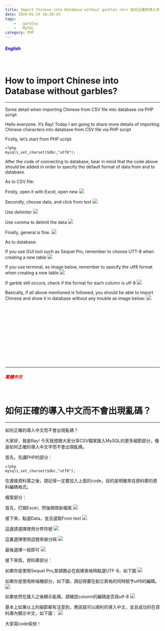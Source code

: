 ```yaml
---
title: Import Chinese into Database without garbles <hr> 如何正確的導入中文而不會出現亂碼？
date: 2019-01-25 16:30:33
tags:
    -   garbles
    -   MySQL
category: PHP
---
```


##### <span style="color:blue">English</span>
<br>

How to import Chinese into Database without garbles?
==
<hr>

Some detail when importing Chinese from CSV file into database via PHP script

Hello everyone. It’s Ray!
Today I am going to share more details of importing Chinese characters into database from CSV file via PHP script

Firstly, let’s start from PHP script
~~~
<?php
mysqli_set_charset($dbc,"utf8");
~~~

After the code of connecting to database, bear in mind that the code above should be added in order to specify the default format of data from and to database.

As to CSV file:

Firstly, open it with Excel, open new
![](https://i.imgur.com/uzQZ9lQ.jpg)


Secondly, choose data, and click from text
![](https://i.imgur.com/046KNLb.jpg)


Use delimiter
![](https://i.imgur.com/RKj8vx9.jpg)


Use comma to delimit the data
![](https://i.imgur.com/fZwJ39S.jpg)


Finally, general is fine.
![](https://i.imgur.com/8u5DLDO.jpg)


As to database:

If you use GUI tool such as Sequel Pro, remember to choose UTT-8 when creating a new table
![](https://i.imgur.com/OFBttt3.jpg)



If you use terminal, as image below, remember to specify the utf8 format when creating a new table
![](https://i.imgur.com/Cjqw44Z.jpg)



If garble still occurs, check if the format for each column is utf-8
![](https://i.imgur.com/N42PZIe.jpg)


Basically, if all above mentioned is followed, you should be able to import Chinese and show it in database without any trouble as image below:
![](https://i.imgur.com/TB8l7Yx.jpg)

<br>
<br>
<br>
<br>
<br>
<br>
<br>
<br>
<br>
<br>
<br>
<hr>



##### <span style="color:red">繁體中文</span>
<br>

如何正確的導入中文而不會出現亂碼？
==
<hr>

如何正確的導入中文而不會出現亂碼？

大家好，我是Ray!
今天我想跟大家分享CSV檔案匯入MySQL的更多細節部分，像是如何正確的導入中文字而不會出現亂碼。

首先，先講PHP的部分：
~~~
<?php
mysqli_set_charset($dbc,"utf8");
~~~

在連接資料庫之後，請記得一定要加入上面的code，目的是明確來往資料庫的資料編碼格式。


檔案部分：

首先，打開Excel，然後開啓新檔案
![](https://i.imgur.com/uzQZ9lQ.jpg)


接下來，點選Data，並且選取From text
![](https://i.imgur.com/046KNLb.jpg)


這邊請選擇使用分界符號
![](https://i.imgur.com/RKj8vx9.jpg)



這裏選擇使用逗號來做分隔
![](https://i.imgur.com/fZwJ39S.jpg)


最後選擇一般即可
![](https://i.imgur.com/8u5DLDO.jpg)


接下來爲，資料庫部分：

如果你是使用Sequel Pro,那請務必在創建表格時點選UTF-8，如下圖
![](https://i.imgur.com/OFBttt3.jpg)



如果你是使用終端機部分，如下圖，請記得要在創立表格的同時賦予utf8的編碼。
![](https://i.imgur.com/Cjqw44Z.jpg)



如果依然在匯入之後顯示亂碼，請確認column的編碼是否爲utf-8
![](https://i.imgur.com/N42PZIe.jpg)


基本上如果以上的細節都有注意到，應該就可以順利的導入中文，並且成功的在資料庫內顯示中文，如下圖：
![](https://i.imgur.com/TB8l7Yx.jpg)


大家寫code愉快！

